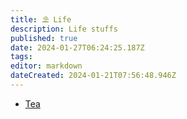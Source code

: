 ```yaml
---
title: ⛱️ Life
description: Life stuffs
published: true
date: 2024-01-27T06:24:25.187Z
tags: 
editor: markdown
dateCreated: 2024-01-21T07:56:48.946Z
---
```


- [Tea](/life/tea)